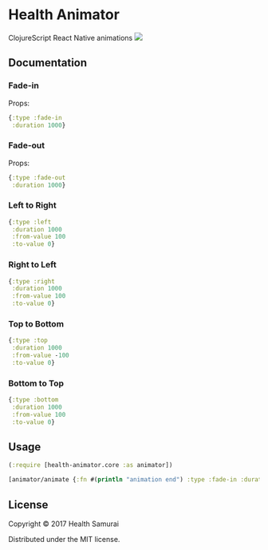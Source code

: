# Health Animator
ClojureScript React Native animations
![](https://clojars.org/health-animator/latest-version.svg)

## Documentation
### Fade-in
Props:
```clojure
{:type :fade-in
 :duration 1000}
```

### Fade-out
Props:
```clojure
{:type :fade-out
 :duration 1000}
```

### Left to Right
```clojure
{:type :left
 :duration 1000
 :from-value 100
 :to-value 0}
```

### Right to Left
```clojure
{:type :right
 :duration 1000
 :from-value 100
 :to-value 0}
```

### Top to Bottom
```clojure
{:type :top
 :duration 1000
 :from-value -100
 :to-value 0}
```

### Bottom to Top
```clojure
{:type :bottom
 :duration 1000
 :from-value 100
 :to-value 0}
```

## Usage
```clojure
(:require [health-animator.core :as animator])

[animator/animate {:fn #(println "animation end") :type :fade-in :duration 3000}]
```

## License

Copyright © 2017 Health Samurai

Distributed under the MIT license.
